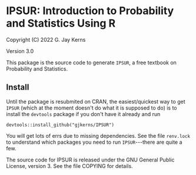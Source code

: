# IPSUR: Introduction to Probability and Statistics Using R

Copyright (C) 2022 G. Jay Kerns

Version 3.0

This package is the source code to generate `IPSUR`, a free textbook on Probability and Statistics.  

## Install

Until the package is resubmited on CRAN, the easiest/quickest way to get `IPSUR` (which at the moment doesn't do what it is supposed to do) is to install the `devtools` package if you don't have it already and run

```{r, eval=FALSE}
devtools::install_github("gjkerns/IPSUR")
```

You will get lots of errs due to missing dependencies.  See the file `renv.lock` to understand which packages you need to run `IPSUR`---there are quite a few. 

The source code for IPSUR is released under the GNU
General Public License, version 3. See the file COPYING for details.